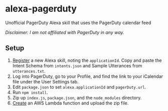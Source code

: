 # alexa-pagerduty
Unofficial PagerDuty Alexa skill that uses the PagerDuty calendar feed

_Disclaimer: I am not affiliated with PagerDuty in any way._

## Setup

1. [Register](https://developer.amazon.com/public/solutions/alexa/alexa-skills-kit/docs/registering-and-managing-alexa-skills-in-the-developer-portal) a new Alexa skill, noting the `applicationId`. Copy and paste the Intent Schema from `intents.json` and Sample Utterances from `utterances.txt`.
2. Log into PagerDuty, go to your Profile, and find the link to your iCalendar file under the User Settings tab.
3. Edit `package.json` to set `alexa.applicationId` and `pagerDuty.url`.
4. Run `npm install`.
5. Zip up `index.js`, `package.json`, and the `node_modules` directory.
6. [Create](https://developer.amazon.com/public/solutions/alexa/alexa-skills-kit/docs/developing-an-alexa-skill-as-a-lambda-function) an AWS Lambda function and upload the zip file.
